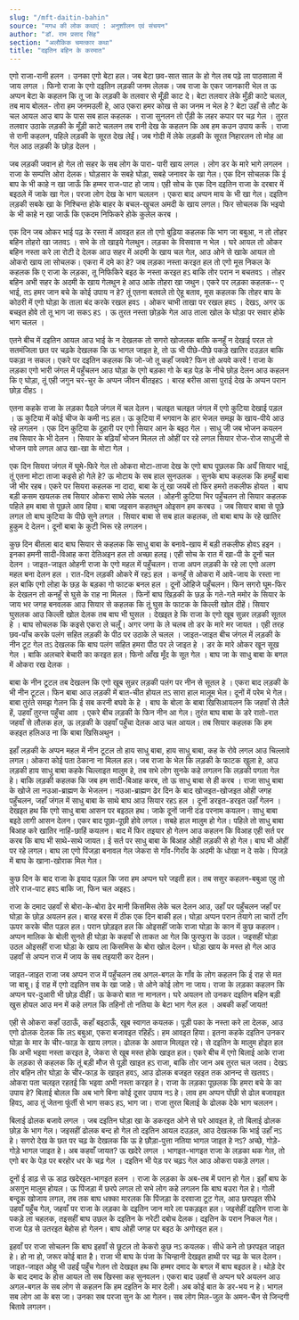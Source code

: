 ```yaml
---
slug: "/mft-daitin-bahin"
source: "मगध की लोक कथाएं : अनुशाीलन एवं संचयन"
author: "डॉ. राम प्रसाद सिंह"
section: "अलौकिक चमत्‍कार कथा"
title: "दइतिन बहिन के करमात"
---
```

एगो राजा-रानी हलन । उनका एगो बेटा हल। जब बेटा छव-सात साल के हो गेल तब पढ़े ला पाठसाला में जाय लगल । फिनो राजा के एगो दइतिन लड़की जनम लेलक। जब राजा के एकर जानकारी भेल त ऊ अप्पन बेटा के कहलन कि तू जा के लड़की के तलवार से मूँड़ी काट दे। बेटा तलवार लेके मुँड़ी काटे चलल, तब माय बोलल- तोरा हम जनमउली हे, आउ एकरा हमर कोख से का जनम न भेल हे ? बेटा उहाँ से लौट के चल आयल आउ बाप के पास सब हाल कहलक । राजा सुनलन तो एँड़ी के लहर कपार पर चढ़ गेल । तुरत तलवार उठाके लड़की के मूँड़ी काटे चललन तब रानी देख के कहलन कि अब हम कउन उपाय करूँ । राजा से रानी कहलन, पहिले लड़की के सूरत देख लेईं। जब गोदी में लेके लड़की के सूरत निहारलन तो मोह आ गेल आठ लड़की के छोड़ देलन । 

जब लड़की जवान हो गेल तो सहर के सब लोग के पारा- पारी खाय लगल । लोग डर के मारे भागे लगलन । राजा के सम्पत्ति ओरा देलक। घोड़सार के सबहे घोड़ा, सबहे जनावर के खा गेल। एक दिन सोचलक कि ई बाप के भी काहे न खा जाऊँ कि हम्मर राज-पाट हो जाय। एही सोच के एक दिन दइतिन राजा के दरबार में बइठले में जाके खा गेल। परजा लोग देख के भाग चललन । एकरा बाद अप्पन माय के भी खा गेल। दइतिन लड़की सबके खा के निश्चिन्त होके बाहर के बचल-खुचल अमदी के खाय लगल। फिर सोचलक कि भइयो के भी काहे न खा जाऊँ कि एकदम निफिकरे होके कुलेल करब । 

एक दिन जब ओकर भाई पढ़ के रस्ता में आवइत हल तो एगो बुढ़िया कहलक कि  भाग जा बबुआ, न तो तोहर बहिन तोहरो खा जतवऽ । सभे के तो खाइये गेलथुन। लड़का के विसवास न भेल । घरे आयल तो ओकर बहिन नस्ता करे ला रोटी दे देलक आउ सहर में अदमी के खाय चल गेल, आउ ओने से खाके आयल तो ओकरो खाय ला सोचलक। एकरा में दमे का हे? जब लड़का नस्ता करइत हल तो एगो मूस निकल के कहलक कि ए राजा के लड़का, तू निफिकिरे बइठ के नस्ता करइत हऽ बाकि तोर परान न बचतवऽ । तोहर बहिन अभी सहर के अदमी के खाय गेलथुन हे आउ आके तोहरा खा जथुन। एकरे पर लड़का कहलक-- ए भाई, तऽ हमर जान बचे के कोई उपाय न हे? तूं एतना बतवले तो ऐहू बताव, मूस कहलक कि तोहर बाप के कोठरी में एगो घोड़ा के ताला बंद करके रखल हवऽ । ओकर चाभी ताखा पर रखल हवऽ । देखऽ, अगर ऊ बचइत होवे तो तू भाग जा सकऽ हऽ । ऊ तुरत नस्ता छोड़के गेल आउ ताला खोल के घोड़ा पर सवार होके भाग चलल । 

एतने बीच में दइतिन आयल आउ भाई के न देखलक तो सगरो खोजलक बाकि कनहूँ न देखाई परल तो सतमंजिला छत पर चढ़के देखलक कि ऊ भागल जाइत हे, तो ऊ भी पीछे-पीछे पकड़े खातिर दउड़ल बाकि पकड़ा न सकल। एकरे पर दइतिन कहलक कि जो-जो तू कहाँ जयवे? फिन तो अयवे करवें ! राजा के लड़का एगो भारी जंगल में पहुँचलन आउ घोड़ा के एगो बड़का गो के बड़ पेड़ के नीचे छोड़ देलन आउ कहलन कि ए घोड़ा, तूं एही जगुन चर-चुर के अप्पन जीवन बीतइहऽ । बारह बरीस आसा पुराई देख के अप्पन परान छोड़ दीहऽ । 

एतना कहके राजा के लड़का पैदले जंगल में चल देलन। चलइत चलइत जंगल में एगो कुटिया देखाई पड़ल । ऊ कुटिया में कोई चीज के कमी नऽ हल। ऊ कुटिया में भगवान के हार भेजल समझ के खाय-पीये आउ रहे लगलन । एक दिन कुटिया के दुहारी पर एगो सियार आन के बइठ गेल । साधु जी जब भोजन कयलन तब सियार के भी देलन । सियार के बढ़ियाँ भोजन मिलल तो ओहीं पर रहे लगल सियार रोज-रोज साधुजी से भोजन पावे लगल आउ खा-खा के मोटा गेल । 

एक दिन सियरा जंगल में घूमे-फिरे गेल तो ओकरा मोटा-ताजा देख के एगो बाघ पूछलक कि अयँ सियार भाई, तूं एतना मोटा ताजा कइसे हो गेले हे? ऊ मोटाय के सब हाल सुनउलक । सुनके बाघ कहलक कि हमहुँ बाबा जी भीर रहब। एकरे पर सियरा कहलक ना दादा, बाबा के तूं खा जयबें तो फिर हमरो तकलीफ होयत । बाघ बड़ी कसम खयलक तब सियार ओकरा साथे लेके चलल । ओहनी कुटिया भिर पहुँचलन तो सियार कहलक पहिले हम बाबा से पूछले आव हिया। बाबा जइसन कहतथुन ओइसन हम करबउ । जब सियार बाबा से पूछे लगल तो बाघ कुटिया के पीछे सुने लगल । सियार बाबा से सब हाल कहलक, तो बाबा बाघ के रहे खातिर हुकुम दे देलन। दूनों बाबा के कुटी भिरू रहे लगलन। 

कुछ दिन बीतला बाद बाघ सियार से कहलक कि साधु बाबा के बनावे-खाय में बड़ी तकलीफ होवऽ हइन । इनका हमनी सादी-विआह करा देतिअइन हल तो अच्छा हलइ। एही सोच के रात में खा-पी के दूनों चल देलन । जाइत-जाइत ओहनी राजा के एगो महल में पहुँचलन। राजा अपन लड़की के रहे ला एगो अलग महल बना देलन हल । रात-दिन लड़की ओकरे में रहऽ हल । कनहुँ से ओकरा में आवे-जाय के रस्ता ना हल बाकि एगो लोहा के छड़ के बड़का गो फाटक बनल हल । दूनों ओहिजे पहुँचलन। फिन सगरो घूम-फिर के देखलन तो कनहुँ से घुसे के राह ना मिलल । फिनों बाघ खिड़की के छड़ के गते-गते ममोर के सियार के जाय भर जगह बनवलक आउ सियार से कहलक कि तूं घुस के फाटक के किल्ली खोल दीहें। सियार घुसलक आउ किल्ली खोल देलक तब बाघ भी घुसल । देखइत हे कि राजा के एगो खूब सुन्नर लड़की सूतल हे । बाघ सोचलक कि कइसे एकरा ले चलूँ। अगर जगा के ले चलब तो डर के मारे मर जायत । एही तरह छव-पाँच करके पलंग सहित लड़की के पीठ पर उठाके ले चलल । जाइत-जाइत बीच जंगल में लड़की के नीन टूट गेल तऽ देखलक कि बाघ पलंग सहित हमरा पीठ पर ले जाइत हे । डर के मारे ओकर खून सूख गेल । बाकि अलचारे बेचारी का करइत हल। फिनो आँख मूँद के सूत गेल । बाघ जा के साधु बाबा के बगल में ओकरा रख देलक । 

बाबा के नीन टूटल तब देखलन कि एगो खूब सुन्नर लड़की पलंग पर नीन से सूतल हे । एकरा बाद लड़की के भी नीन टूटल। फिन बाबा आउ लड़की में बात-चीत होयल तऽ सारा हाल मालूम भेल। दूनों में परेम भे गेल। बाबा तुरंते समझ गेलन कि ई सब करनी बघवे के हे । बाघ के बोला के बाबा खिसिआयलन कि जहवाँ से लैले हें, उहवाँ तुरन्त पहुँचा आव । एकरे बीच लड़की के फिन नीन आ गेल। तुरंत बाघ बाबा के डरे रातो-रात जहवाँ से लौलक हल, ऊ लड़की के उहवाँ पहुँचा देलक आउ चल आयल। तब सियार कहलक कि हम कहइत हलिअउ ना कि बाबा खिसिअथुन । 
 
इहाँ लड़की के अप्पन महल में नीन टूटल तो हाय साधु बाबा, हाय साधु बाबा, कह के रोवे लगल आउ चिल्लावे लगल। ओकरा कोई पता ठेकाना ना मिलल हल। जब राजा के भेल कि लड़की के फाटक खुला हे, आउ लड़की हाय साधु बाबा कहके चिल्लाइत मालुम हे, तब सभे लोग सुनके कहे लगलन कि लड़की पगला गेल हे। बाकि लड़की कहलक कि जब हम सादी-बिआह करब, तो ऊ साधु बाबा से ही करब । राजा साधु बाबा के खोजे ला नउआ-ब्राह्मण के भेजलन। नउआ-ब्राह्मण ढेर दिन के बाद खोजइत-खोजइत ओही जगह पहुँचलन, जहाँ जंगल में साधु बाबा के साथे बाघ आउ सियार रहऽ हल । दूनों डरइत-डरइत उहाँ गेलन । देखइत हथ कि एगो साधु बाबा आसन पर बइठल हथ। जाके दूनों जानी दंड परनाम कयलन। साधु बाबा बइठे लागी आसन देलन। एकर बाद पूछा-पूछी होवे लगल। सबहे हाल मालुम हो गेल। पहिले तो साधु बाबा बिआह करे खातिर नाहिं-छाहिं कयलन। बाद में फिर तइयार हो गेलन आउ कहलन कि विआह एही सर्त पर करब कि बाघ भी साथे-साथे जायत। ई सर्त पर साधु बाबा के बिआह ओही लड़की से हो गेल। बाघ भी ओहीं पर रहे लगल। बाघ ला एगो पिंजड़ा बनावल गेल जेकरा से गाँव-गिराँव के अदमी के धोखा न दे सके। पिजड़े में बाघ के खाना-खोराक मिल गेल। 

कुछ दिन के बाद राजा के इयाद पड़ल कि जरा हम अप्पन घरे जइती हल। तब ससुर कहलन-बबुआ एहु तो तोरे राज-पाट हवऽ बाकि जा, फिन चल अइहऽ।
 
राजा के दमाद उहवाँ से बोरा-के-बोरा ढेर मानी किसमिस लेके चल देलन आउ, उहाँ पर पहुँचलन जहाँ पर घोड़ा के छोड़ अयलन हल। बारह बरस में ठीक एक दिन बाकी हल। घोड़ा अप्पन परान तेयागे ला चारों टाँग ऊपर करके चीत पड़ल हल। परान छोड़इत हल कि ओइसहीं जाके राजा घोड़ा के कान में कुछ कहलन। अप्पन मालिक के बोली सुनते ही घोड़ा के कहवाँ से ताकत आ गेल कि फुरफुरा के उठल। जइसहीं घोड़ा उठल ओइसहीं राजा घोड़ा के खाय ला किसमिस के बोरा खोल देलन। घोड़ा खाय के मस्त हो गेल आउ उहवाँ से अप्पन राज में जाय के सब तइयारी कर देलन। 

जाइत-जाइत राजा जब अप्पन राज में पहुँचलन तब अगल-बगल के गाँव के लोग कहलन कि ई राह से मत जा बाबू। ई राह में एगो दइतिन सब के खा जाहे। से ओने कोई लोग ना जाय। राजा के लड़का कहलन कि अप्पन घर-दुआरी भी छोड़ दीहीं। ऊ केकरो बात ना मानलन। घरे अयलन तो उनकर दइतिन बहिन बड़ी खुस होयल आउ मन में कहे लगल कि तहिनों तो नतिया के बेटा भाग गेल हल । अबकी कहाँ जायत!

एही से ओकरा कहाँ उठाऊँ, कहाँ बइठाऊँ, खूब स्वागत कयलक। पूड़ी पका के नस्ता करे ला देलक, आउ एगो ढोलक देलक कि लऽ बबुआ, एकरा बजावइत रहिहँऽ। हम आवइत हिया। इतना कहके दइतिन उनकर घोड़ा के मार के चीर-फाड़ के खाय लगल। ढोलक के अवाज मिलइत रहे। से दइतिन के मालुम होइत हल कि अभी भइवा नस्ता करइत हे, जेकरा से खूब मस्त होके खाइत हल। एकरे बीच में एगो बिलाई आके राजा के लड़का से कहलक कि तूं बड़ी मौज से पूड़ी खाइत हऽ राजा, बाकि तोर जान अब तुरत चल जतव। देखऽ तोर बहिन तोर घोड़ा के चीर-फाड़ के खाइत हवऽ, आउ ढोलक बजइत रहइत तक आनन्द से खतवऽ। ओकरा पता चलइत रहतई कि भइवा अभी नस्ता करइत हे। राजा के लड़का पूछलक कि हमरा बचे के का उपाय हे? बिलाई बोलल कि अब भागे बिना कोई दूसर उपाय नऽ हे। लाव हम अप्पन पोंछी से ढोल बजावइत हिवऽ, आउ तूं जेतना फूंर्ती से भाग सकऽ हऽ, भाग जा। राजा तुरत बिलाई के ढोलक देके भाग चललन। 

बिलाई ढोलक बजावे लगल । जब दइतिन घोड़ा खा के डकरइत ओने से घरे आवइत हे, तो बिलाई ढोलक छोड़ के भाग गेल। जइसहीं ढोलक बन्द हो गेल तो दइतिन आयल दउड़ल, आउ देखलक कि भाई उहाँ नऽ हे। सगरो देख के छत पर चढ़ के देखलक कि ऊ हे छौड़ा-पुत्ता नतिया भागल जाइत हे नऽ? अच्छे, गोड़े-गोड़े भागल जाइत हे। अब कहवाँ जायत? ऊ खदेरे लगल । भागइत-भागइत राजा के लड़का थक गेल, तो एगो बर के पेड़ पर बरहोर धर के चढ़ गेल । दइतिन भी पेड़ पर चढ़ऽ गेल आउ ओकरा पकड़े लगल। 
 
दूनों ई डाढ़ से ऊ डाढ़ खदेरइत-भागइत हलन । राजा के लड़का के अब-तब में परान हो गेल। इहाँ बाघ के असगुन मालुम होयल। ऊ पिंजड़ा में छरपे लगल तो सभे लोग कहे लगलन कि बाघ बउरा गेल हे। गोली बन्दूक खोजाय लगल, तब तक बाघ धक्का मारलक कि पिंजड़ा के दरवाजा टूट गेल, आउ छरपइत सीधे उहवाँ पहुँच गेल, जहवाँ पर राजा के लड़का के दइतिन जान मारे ला पकड़इत हल। जइसेहीं दइतिन राजा के पकड़े ला चहलक, तइसहीं बाघ उछल के दइतिन के नरेटी दबोच देलक। दइतिन के परान निकल गेल। राजा पेड़ से उतरइत बेहोस हो गेलन। बाघ ओही जगह पर बइठ के अगोरइत हल। 

इहवाँ पर राजा सोचलन कि बाघ इहवाँ से छूटल तो केकरो कुछ नऽ कयलक। सीधे कने तो छरपइत जाइत हे। हो ना हो, जरूर कोई बात है। राजा भी बाघ के पंजा के चिन्हानी देखइत हाथी पर चढ़ के चल देलन। जाइत-जाइत ओहू भी उहईं पहुँच गेलन तो देखइत हथ कि हम्मर दमाद के बगल में बाघ बइठल हे। थोड़े देर के बाद दमाद के होस आयल तो सब खिस्सा कह सुनवलन। एकरा बाद उहवाँ से अप्पन घरे अयलन आउ अगल-बगल के सब लोग से कहलन कि हम दइतिन के मार देली। अब कोई बात के डर-भय न हे। भागल सब लोग आ के बस जा। उनका सब परजा सुन के आ गेलन। सब लोग मिल-जुल के अमन-चैन से जिन्दगी बितावे लगलन।